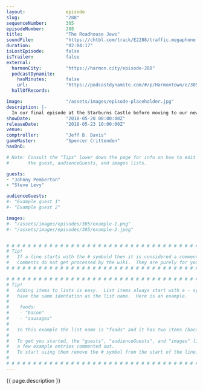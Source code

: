 ```yaml
---
layout:               episode
slug:                 "288"
sequenceNumber:       305
episodeNumber:        288
title:                "The Roadhouse Jews"
soundFile:            "https://chtbl.com/track/E2288/traffic.megaphone.fm/STA3239648695.mp3?updated=1596869520"
duration:             "02:04:17"
isLostEpisode:        false
isTrailer:            false
external:
  harmonCity:         "https://harmon.city/episode-288"
  podcastDynamite:
    hasMinutes:       false
    url:              "https://podcastdynamite.com/#/p/Harmontown/e/305/288"
  hallOfRecords:      

image:                "/assets/images/episode-placeholder.jpg"
description: |-
  In our final episode at the Starburns Castle before moving to our new home, we welcome actor and fellow Podcaster Johnny Pemberton. Dan & Jeff's hot button issues this week include squeakers, cold cases, Kanye and the logistics of a human centipede.
showDate:             "2018-05-20 00:00:00Z"
releaseDate:          "2018-05-23 10:00:00Z"
venue:                
comptroller:          "Jeff B. Davis"
gameMaster:           "Spencer Crittenden"
hasDnD:               

# Note: Consult the "Tips" lower down the page for info on how to edit
#       the guest, audienceGuests, and images lists.

guests:
- "Johnny Pemberton"
- "Steve Levy"

audienceGuests:
#- "Example guest 1"
#- "Example guest 2"

images:
#- "/assets/images/episodes/305/example-1.png"
#- "/assets/images/episodes/305/example-2.jpeg"


# # # # # # # # # # # # # # # # # # # # # # # # # # # # # # # # # # # # # # # # # # # # #
# Tip!
#   If a line starts with the # symbold then it is considered a comment.
#   Comments do not get processed by the wiki.  They are purely for your information.
# # # # # # # # # # # # # # # # # # # # # # # # # # # # # # # # # # # # # # # # # # # # #

# # # # # # # # # # # # # # # # # # # # # # # # # # # # # # # # # # # # # # # # # # # # #
# Tip!
#   Adding items to lists is easy.  List items always start with a - symbol and have
#   have the same identation as the list name.  Here is an example.
#
#    foods:
#    - "bacon"
#    - "sausages"
#
#   In this example the list name is "foods" and it has two items (bacon, and sausages).
#
#   To get you started, the "guests", "audienceGuests", and "images" lists below have
#   a few example entries commented out.
#   To start using them remove the # symbol from the start of the line.
#
# # # # # # # # # # # # # # # # # # # # # # # # # # # # # # # # # # # # # # # # # # # # #
---
```


<!-- The episode description will be rendered here -->
{{ page.description }}

<!-- Add your content BELOW here -->
<!-- vvvvvvvvvvvvvvvvvvvvvvvvvvv -->




<!-- ^^^^^^^^^^^^^^^^^^^^^^^^^^^ -->
<!-- Add your content ABOVE here -->

<!-- The episode gallery will be rendered here -->